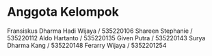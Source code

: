 # Anggota Kelompok
Fransiskus Dharma Hadi Wijaya / 535220106 Shareen Stephanie / 535220112 Aldo Hartanto / 535220135 Given Putra / 535220143 Surya Dharma Kang / 535220148 Ferarry Wijaya / 5352201254
